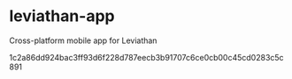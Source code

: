 # leviathan-app
Cross-platform mobile app for Leviathan

1c2a86dd924bac3ff93d6f228d787eecb3b91707c6ce0cb00c45cd0283c5c891

